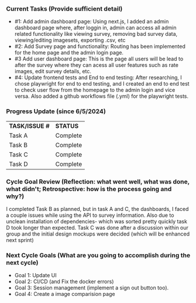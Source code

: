 

### Current Tasks (Provide sufficient detail)
  * #1: Add admin dashboard page: Using next.js, I added an admin dashboard page where, after loggin in, admin can access all admin related functionality like viewing survey, removing bad survey data, viewing/editing imagesets, exporting .csv, etc
  * #2: Add Survey page and functionality: Routing has been implemented for the home page and the admin login page.
  * #3 Add user dashboard page: This is the page all users will be lead to after the survey where they can acess all user features such as rate images, edit survey details, etc.
  * #4: Update frontend tests and End to end testing: After researching, I chose playwright for end to end testing, and I created an end to end test to check user flow from the homepage to the admin login and vice versa. Also added a github workflows file (.yml) for the playwright tests.

### Progress Update (since 6/5/2024) 
<table>
    <tr>
        <td><strong>TASK/ISSUE #</strong>
        </td>
        <td><strong>STATUS</strong>
        </td>
    </tr>
    <tr>
        <!-- Task/Issue # -->
        <td>Task A
        </td>
        <!-- Status -->
        <td>Complete
        </td>
    </tr>
    <tr>
        <!-- Task/Issue # -->
        <td>Task B
        </td>
        <!-- Status -->
        <td>Complete
        </td>
    </tr>
    <tr>
        <!-- Task/Issue # -->
        <td>Task C
        </td>
        <!-- Status -->
        <td>Complete
        </td>
    </tr>
    <tr>
        <!-- Task/Issue # -->
        <td>Task D
        </td>
        <!-- Status -->
        <td>Complete
        </td>
    </tr>
</table>

### Cycle Goal Review (Reflection: what went well, what was done, what didn't; Retrospective: how is the process going and why?)
I completed Task B as planned, but in task A and C, the dashboards, I faced a couple issues while using the API to  survey information. Also due to unclean installation of dependencies- which was sorted pretty quickly task D took longer than expected. Task C was done after a discussion within our group and the initial design mockups were decided (which will be enhanced next sprint)

### Next Cycle Goals (What are you going to accomplish during the next cycle)
  * Goal 1: Update UI
  * Goal 2: CI/CD (and Fix the docker errors)
  * Goal 3: Session management (implement a sign out button too). 
  * Goal 4: Create a image comparision page 